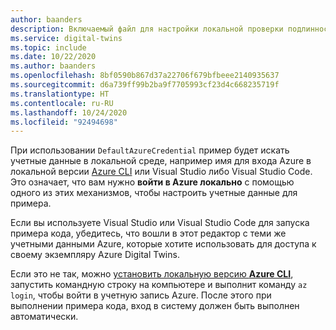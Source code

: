 ```yaml
---
author: baanders
description: Включаемый файл для настройки локальной проверки подлинности для DefaultAzureCredential в примерах Azure Digital Twins — без вводных сведений
ms.service: digital-twins
ms.topic: include
ms.date: 10/22/2020
ms.author: baanders
ms.openlocfilehash: 8bf0590b867d37a22706f679bfbeee2140935637
ms.sourcegitcommit: d6a739ff99b2ba9f7705993cf23d4c668235719f
ms.translationtype: HT
ms.contentlocale: ru-RU
ms.lasthandoff: 10/24/2020
ms.locfileid: "92494698"
---
```

При использовании `DefaultAzureCredential` пример будет искать учетные данные в локальной среде, например имя для входа Azure в локальной версии [Azure CLI](/cli/azure/install-azure-cli?view=azure-cli-latest&preserve-view=true) или Visual Studio либо Visual Studio Code. Это означает, что вам нужно **войти в Azure локально** с помощью одного из этих механизмов, чтобы настроить учетные данные для примера.

Если вы используете Visual Studio или Visual Studio Code для запуска примера кода, убедитесь, что вошли в этот редактор с теми же учетными данными Azure, которые хотите использовать для доступа к своему экземпляру Azure Digital Twins.

Если это не так, можно [установить локальную версию **Azure CLI**](/cli/azure/install-azure-cli?view=azure-cli-latest&preserve-view=true), запустить командную строку на компьютере и выполнит команду `az login`, чтобы войти в учетную запись Azure. После этого при выполнении примера кода, вход в систему должен быть выполнен автоматически.